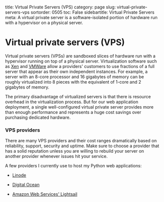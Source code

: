title: Virtual Private Servers (VPS)
category: page
slug: virtual-private-servers-vps
sortorder: 0505
toc: False
sidebartitle: Virtual Private Servers
meta: A virtual private server is a software-isolated portion of hardware run with a hypervisor on a physical server.


# Virtual private servers (VPS)
Virtual private servers (VPSs) are sandboxed slices of hardware run with a
hypervisor running on top of a physical server. Virtualization software 
such as [Xen](http://www.xenproject.org/) and 
[VMWare](http://www.vmware.com/virtualization) allow a providers' 
customers to use fractions of a full server that appear as their own 
independent instances. For example, a server with an 8-core processor 
and 16 gigabytes of memory can be roughly virtualized into 8 pieces with 
the equivalent of 1-core and 2 gigabytes of memory.

The primary disadvantage of virtualized servers is that there is resource 
overhead in the virtualization process. But for our web application 
deployment, a single well-configured virtual private server provides 
more than enough performance and represents a huge cost savings over 
purchasing dedicated hardware. 


### VPS providers
There are many VPS providers and their cost ranges dramatically based on
reliability, support, security and uptime. Make sure to choose a provider
that has a solid reputation unless you are willing to rebuild your server
on another provider whenever issues hit your service. 

A few providers I currently use to host my Python web applications:

* [Linode](https://www.linode.com/)

* [Digital Ocean](https://www.digitalocean.com/)

* [Amazon Web Services' Lightsail](https://amazonlightsail.com/)


